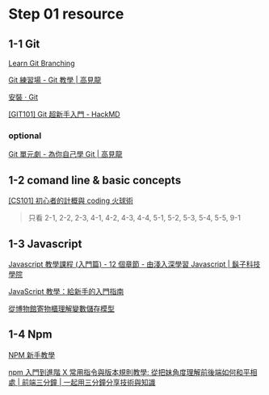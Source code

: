 # Step 01 resource

## 1-1 Git

[Learn Git Branching](https://learngitbranching.js.org/?locale=zh_TW)

[Git 練習場 - Git 教學 | 高見龍](https://gitbook.tw/playground)

[安裝 · Git](https://zlargon.gitbooks.io/git-tutorial/content/installation.html)

[[GIT101] Git 超新手入門 - HackMD](https://hackmd.io/@ouR5x-oVSMy4d8R5uFsKNg/H17CtjWUu)

### optional

[Git 單元劇 - 為你自己學 Git | 高見龍](https://gitbook.tw/videos)

## 1-2 comand line & basic concepts

[[CS101] 初心者的計概與 coding 火球術](https://lidemy.com/p/cs101-coding)

> 只看 2-1, 2-2, 2-3, 4-1, 4-2, 4-3, 4-4, 5-1, 5-2, 5-3, 5-4, 5-5, 9-1

## 1-3 Javascript

[Javascript 教學課程 (入門篇) - 12 個章節 - 由淺入深學習 Javascript | 鬍子科技學院](https://mtache.com/javascript)

[JavaScript 教學：給新手的入門指南](https://javascript.alphacamp.co/)

[從博物館寄物櫃理解變數儲存模型](https://hulitw.medium.com/variable-and-frontdesk-a53a0440af3c)

## 1-4 Npm

[NPM 新手教學
](https://blog.jerry-hong.com/posts/npm-tutorial)

[npm 入門到進階 X 常用指令與版本規則教學: 從把妹角度理解前後端如何和平相處 | 前端三分鐘 | 一起用三分鐘分享技術與知識](https://linyencheng.github.io/2022/09/27/relationships-between-frontend-and-backend/tool-npm/)
